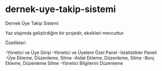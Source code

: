 # dernek-uye-takip-sistemi

Dernek Üye Takip Sistemi

Yaz stajımda geliştirdiğim bir projedir, eksikleri mevcuttur.

Özellikleri

-Yönetici ve Üye Girişi
-Yönetici ve Üyelere Özel Panel
-İstatistikler Paneli
-Üye Ekleme, Düzenleme, Silme
-Aidat Ekleme, Düzenleme, Silme
-Borç Ekleme, Düzenleme Silme
-Yönetici Bilgilerini Düzenleme
